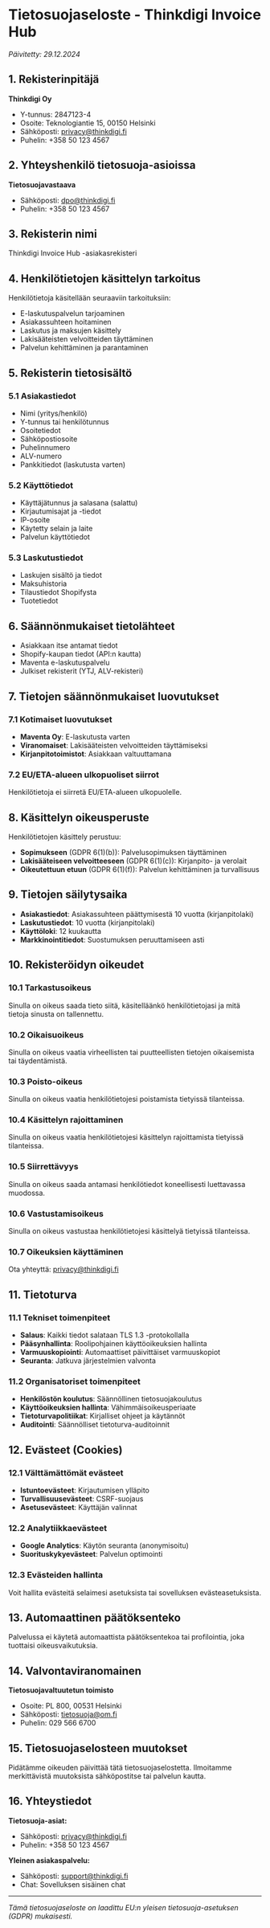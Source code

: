 # Tietosuojaseloste - Thinkdigi Invoice Hub

*Päivitetty: 29.12.2024*

## 1. Rekisterinpitäjä

**Thinkdigi Oy**
- Y-tunnus: 2847123-4
- Osoite: Teknologiantie 15, 00150 Helsinki
- Sähköposti: privacy@thinkdigi.fi
- Puhelin: +358 50 123 4567

## 2. Yhteyshenkilö tietosuoja-asioissa

**Tietosuojavastaava**
- Sähköposti: dpo@thinkdigi.fi
- Puhelin: +358 50 123 4567

## 3. Rekisterin nimi

Thinkdigi Invoice Hub -asiakasrekisteri

## 4. Henkilötietojen käsittelyn tarkoitus

Henkilötietoja käsitellään seuraaviin tarkoituksiin:
- E-laskutuspalvelun tarjoaminen
- Asiakassuhteen hoitaminen
- Laskutus ja maksujen käsittely
- Lakisääteisten velvoitteiden täyttäminen
- Palvelun kehittäminen ja parantaminen

## 5. Rekisterin tietosisältö

### 5.1 Asiakastiedot
- Nimi (yritys/henkilö)
- Y-tunnus tai henkilötunnus
- Osoitetiedot
- Sähköpostiosoite
- Puhelinnumero
- ALV-numero
- Pankkitiedot (laskutusta varten)

### 5.2 Käyttötiedot
- Käyttäjätunnus ja salasana (salattu)
- Kirjautumisajat ja -tiedot
- IP-osoite
- Käytetty selain ja laite
- Palvelun käyttötiedot

### 5.3 Laskutustiedot
- Laskujen sisältö ja tiedot
- Maksuhistoria
- Tilaustiedot Shopifysta
- Tuotetiedot

## 6. Säännönmukaiset tietolähteet

- Asiakkaan itse antamat tiedot
- Shopify-kaupan tiedot (API:n kautta)
- Maventa e-laskutuspalvelu
- Julkiset rekisterit (YTJ, ALV-rekisteri)

## 7. Tietojen säännönmukaiset luovutukset

### 7.1 Kotimaiset luovutukset
- **Maventa Oy**: E-laskutusta varten
- **Viranomaiset**: Lakisääteisten velvoitteiden täyttämiseksi
- **Kirjanpitotoimistot**: Asiakkaan valtuuttamana

### 7.2 EU/ETA-alueen ulkopuoliset siirrot
Henkilötietoja ei siirretä EU/ETA-alueen ulkopuolelle.

## 8. Käsittelyn oikeusperuste

Henkilötietojen käsittely perustuu:
- **Sopimukseen** (GDPR 6(1)(b)): Palvelusopimuksen täyttäminen
- **Lakisääteiseen velvoitteeseen** (GDPR 6(1)(c)): Kirjanpito- ja verolait
- **Oikeutettuun etuun** (GDPR 6(1)(f)): Palvelun kehittäminen ja turvallisuus

## 9. Tietojen säilytysaika

- **Asiakastiedot**: Asiakassuhteen päättymisestä 10 vuotta (kirjanpitolaki)
- **Laskutustiedot**: 10 vuotta (kirjanpitolaki)
- **Käyttöloki**: 12 kuukautta
- **Markkinointitiedot**: Suostumuksen peruuttamiseen asti

## 10. Rekisteröidyn oikeudet

### 10.1 Tarkastusoikeus
Sinulla on oikeus saada tieto siitä, käsitelläänkö henkilötietojasi ja mitä tietoja sinusta on tallennettu.

### 10.2 Oikaisuoikeus
Sinulla on oikeus vaatia virheellisten tai puutteellisten tietojen oikaisemista tai täydentämistä.

### 10.3 Poisto-oikeus
Sinulla on oikeus vaatia henkilötietojesi poistamista tietyissä tilanteissa.

### 10.4 Käsittelyn rajoittaminen
Sinulla on oikeus vaatia henkilötietojesi käsittelyn rajoittamista tietyissä tilanteissa.

### 10.5 Siirrettävyys
Sinulla on oikeus saada antamasi henkilötiedot koneellisesti luettavassa muodossa.

### 10.6 Vastustamisoikeus
Sinulla on oikeus vastustaa henkilötietojesi käsittelyä tietyissä tilanteissa.

### 10.7 Oikeuksien käyttäminen
Ota yhteyttä: privacy@thinkdigi.fi

## 11. Tietoturva

### 11.1 Tekniset toimenpiteet
- **Salaus**: Kaikki tiedot salataan TLS 1.3 -protokollalla
- **Pääsynhallinta**: Roolipohjainen käyttöoikeuksien hallinta
- **Varmuuskopiointi**: Automaattiset päivittäiset varmuuskopiot
- **Seuranta**: Jatkuva järjestelmien valvonta

### 11.2 Organisatoriset toimenpiteet
- **Henkilöstön koulutus**: Säännöllinen tietosuojakoulutus
- **Käyttöoikeuksien hallinta**: Vähimmäisoikeusperiaate
- **Tietoturvapolitiikat**: Kirjalliset ohjeet ja käytännöt
- **Auditointi**: Säännölliset tietoturva-auditoinnit

## 12. Evästeet (Cookies)

### 12.1 Välttämättömät evästeet
- **Istuntoevästeet**: Kirjautumisen ylläpito
- **Turvallisuusevästeet**: CSRF-suojaus
- **Asetusevästeet**: Käyttäjän valinnat

### 12.2 Analytiikkaevästeet
- **Google Analytics**: Käytön seuranta (anonymisoitu)
- **Suorituskykyevästeet**: Palvelun optimointi

### 12.3 Evästeiden hallinta
Voit hallita evästeitä selaimesi asetuksista tai sovelluksen evästeasetuksista.

## 13. Automaattinen päätöksenteko

Palvelussa ei käytetä automaattista päätöksentekoa tai profilointia, joka tuottaisi oikeusvaikutuksia.

## 14. Valvontaviranomainen

**Tietosuojavaltuutetun toimisto**
- Osoite: PL 800, 00531 Helsinki
- Sähköposti: tietosuoja@om.fi
- Puhelin: 029 566 6700

## 15. Tietosuojaselosteen muutokset

Pidätämme oikeuden päivittää tätä tietosuojaselostetta. Ilmoitamme merkittävistä muutoksista sähköpostitse tai palvelun kautta.

## 16. Yhteystiedot

**Tietosuoja-asiat:**
- Sähköposti: privacy@thinkdigi.fi
- Puhelin: +358 50 123 4567

**Yleinen asiakaspalvelu:**
- Sähköposti: support@thinkdigi.fi
- Chat: Sovelluksen sisäinen chat

---

*Tämä tietosuojaseloste on laadittu EU:n yleisen tietosuoja-asetuksen (GDPR) mukaisesti.*